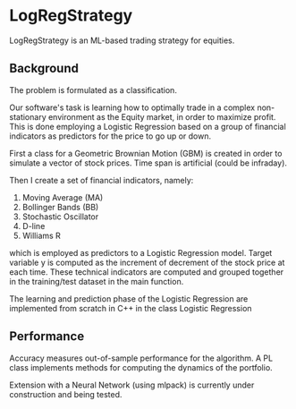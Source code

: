 # LogRegStrategy

LogRegStrategy is an ML-based trading strategy for equities.


## Background

The problem is formulated as a classification.

Our software's task is learning how to optimally trade in a complex non-stationary environment as the Equity market, in order to maximize profit. This is done employing a Logistic Regression based on a group of financial indicators as predictors for the price to go up or down.

First a class for a Geometric Brownian Motion (GBM) is created in order to simulate a vector of stock prices. 
Time span is artificial (could be infraday).

Then I create a set of financial indicators, namely:

1. Moving Average (MA)
2. Bollinger Bands (BB)
3. Stochastic Oscillator
4. D-line
5. Williams R

which is employed as predictors to a Logistic Regression model. Target variable y is computed as the increment of decrement of the stock price at each time.
These technical indicators are computed and grouped together in the training/test dataset in the main function.

The learning and prediction phase of the Logistic Regression are implemented from scratch in C++ in the class Logistic Regression

## Performance

Accuracy measures out-of-sample performance for the algorithm.
A PL class implements methods for computing the dynamics of the portfolio.

Extension with a Neural Network (using mlpack) is currently under construction and being tested.
